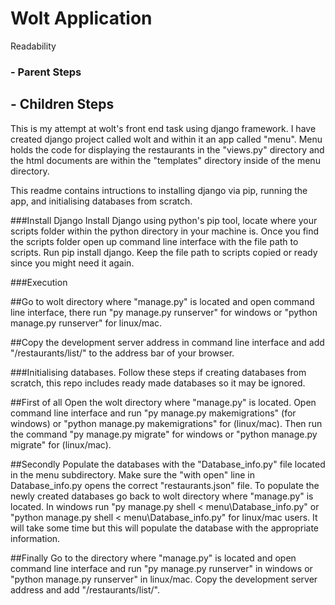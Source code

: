 # Wolt Application

Readability
### - Parent Steps
## - Children Steps

This is my attempt at wolt's front end task using django framework. I have created django project called wolt and within it an app called "menu".
Menu holds the code for displaying the restaurants in the "views.py" directory and the html documents are within the "templates" directory inside of the menu directory.

This readme contains intructions to installing django via pip, running the app, and initialising databases from scratch.

###Install Django
Install Django using python's pip tool, locate where your scripts folder within the python directory in your machine is. Once you find the
scripts folder open up command line interface with the file path to scripts. Run pip install django. Keep the file path to scripts copied
or ready since you might need it again.

###Execution

##Go to wolt directory where "manage.py" is located and open command line interface, there run "py manage.py runserver" for windows or "python manage.py runserver" for linux/mac.

##Copy the development server address in command line interface and add "/restaurants/list/" to the address bar of your browser.


###Initialising databases.
Follow these steps if creating databases from scratch, this repo includes ready made databases so it may be ignored.

##First of all
Open the wolt directory where "manage.py" is located. Open command line interface and run "py manage.py makemigrations" (for windows) or "python manage.py makemigrations" for (linux/mac). Then run the command "py manage.py migrate" for windows or "python manage.py migrate" for (linux/mac).

##Secondly
Populate the databases with the "Database_info.py" file located in the menu subdirectory. Make sure the "with open" line in Database_info.py opens the correct "restaurants.json" file. To populate the newly created databases go back to wolt directory where "manage.py" is located. In windows run "py manage.py shell < menu\\Database_info.py" or "python manage.py shell < menu\\Database_info.py" for linux/mac users. It will take some time but this will populate the database with the appropriate information.

##Finally
Go to the directory where "manage.py" is located and open command line interface and run "py manage.py runserver" in windows or "python manage.py runserver" in linux/mac. Copy the development server address and add "/restaurants/list/". 



